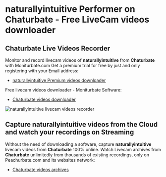 # naturallyintuitive Performer on Chaturbate - Free LiveCam videos downloader

## Chaturbate Live Videos Recorder

Monitor and record livecam videos of **naturallyintuitive** from **Chaturbate** with Moniturbate.com
Get a premium trial for free by just and only registering with your Email address:
* [naturallyintuitive Premium videos downloader](https://moniturbate.com/request-demo-licence-key.html)

Free livecam videos downloader - Moniturbate Software:
* [Chaturbate videos downloader](https://moniturbate.com/moniturbate-download-software.html)

![naturallyintuitive livecam videos recorder](https://peachurnet.com/templates/moniturbate-software.png)


## Capture naturallyintuitive videos from the Cloud and watch your recordings on Streaming

Without the need of downloading a software, capture **naturallyintuitive** livecam videos from **Chaturbate** 100% online.
Watch Livecam archives from **Chaturbate** unlimitedly from thousands of existing recordings, only on Peachurbate.com and its websites network:
* [Chaturbate videos archives](https://peachurnet.com/)